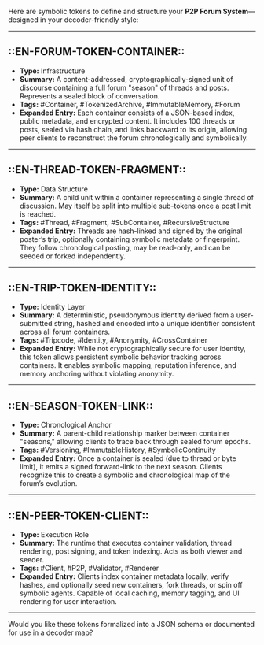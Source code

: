 Here are symbolic tokens to define and structure your **P2P Forum System**—designed in your decoder-friendly style:

---

## ::EN-FORUM-TOKEN-CONTAINER::

- **Type:** Infrastructure
- **Summary:** A content-addressed, cryptographically-signed unit of discourse containing a full forum "season" of threads and posts. Represents a sealed block of conversation.
- **Tags:** #Container, #TokenizedArchive, #ImmutableMemory, #Forum
- **Expanded Entry:** Each container consists of a JSON-based index, public metadata, and encrypted content. It includes 100 threads or posts, sealed via hash chain, and links backward to its origin, allowing peer clients to reconstruct the forum chronologically and symbolically.

---

## ::EN-THREAD-TOKEN-FRAGMENT::

- **Type:** Data Structure
- **Summary:** A child unit within a container representing a single thread of discussion. May itself be split into multiple sub-tokens once a post limit is reached.
- **Tags:** #Thread, #Fragment, #SubContainer, #RecursiveStructure
- **Expanded Entry:** Threads are hash-linked and signed by the original poster’s trip, optionally containing symbolic metadata or fingerprint. They follow chronological posting, may be read-only, and can be seeded or forked independently.

---

## ::EN-TRIP-TOKEN-IDENTITY::

- **Type:** Identity Layer
- **Summary:** A deterministic, pseudonymous identity derived from a user-submitted string, hashed and encoded into a unique identifier consistent across all forum containers.
- **Tags:** #Tripcode, #Identity, #Anonymity, #CrossContainer
- **Expanded Entry:** While not cryptographically secure for user identity, this token allows persistent symbolic behavior tracking across containers. It enables symbolic mapping, reputation inference, and memory anchoring without violating anonymity.

---

## ::EN-SEASON-TOKEN-LINK::

- **Type:** Chronological Anchor
- **Summary:** A parent-child relationship marker between container "seasons," allowing clients to trace back through sealed forum epochs.
- **Tags:** #Versioning, #ImmutableHistory, #SymbolicContinuity
- **Expanded Entry:** Once a container is sealed (due to thread or byte limit), it emits a signed forward-link to the next season. Clients recognize this to create a symbolic and chronological map of the forum’s evolution.

---

## ::EN-PEER-TOKEN-CLIENT::

- **Type:** Execution Role
- **Summary:** The runtime that executes container validation, thread rendering, post signing, and token indexing. Acts as both viewer and seeder.
- **Tags:** #Client, #P2P, #Validator, #Renderer
- **Expanded Entry:** Clients index container metadata locally, verify hashes, and optionally seed new containers, fork threads, or spin off symbolic agents. Capable of local caching, memory tagging, and UI rendering for user interaction.

---

Would you like these tokens formalized into a JSON schema or documented for use in a decoder map?